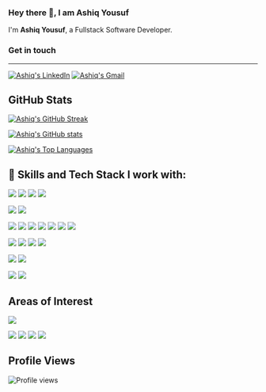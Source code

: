 ### Hey there 👋, I am Ashiq Yousuf

I'm **Ashiq Yousuf**, a Fullstack Software Developer.



### Get in touch
-------

[![Ashiq's LinkedIn](https://img.shields.io/badge/linkedin-%230077B5.svg?&style=for-the-badge&logo=linkedin&logoColor=white)](https://www.linkedin.com/in/ashiq-hussain-kumar-8a41801ba)
[![Ashiq's Gmail](https://img.shields.io/badge/Gmail-D14836?style=for-the-badge&logo=gmail&logoColor=white)](mailto:ashiqhussainkumar143@gmail.com?subject=Hey%20Ashiq)


GitHub Stats
------------
[![Ashiq's GitHub Streak](http://github-readme-streak-stats.herokuapp.com?user=ashiqYousuf&theme=tokyonight)](https://github.com/ashiqYousuf)

[![Ashiq's GitHub stats](https://github-readme-stats.vercel.app/api?username=ashiqYousuf&show_icons=true&include_all_commits=true&count_private=true&hide=html,css&title_color=ffffff&text_color=c9cacc&icon_color=4AB197&bg_color=1A2B34)](https://github.com/ashiqYousuf)

[![Ashiq's Top Languages](https://github-readme-stats.vercel.app/api/top-langs/?username=ashiqYousuf&layout=compact&langs_count=6&hide=html,css&title_color=ffffff&text_color=c9cacc&icon_color=4AB197&bg_color=1A2B34)](https://github.com/ashiqYousuf)

## 💼 Skills and Tech Stack I work with:

<!-- ![](https://img.shields.io/badge/Code-Gatsby-informational?style=flat&logo=gatsby&logoColor=white&color=4AB197) -->
![](https://img.shields.io/badge/Code-Next.js-informational?style=flat&logo=next.js&logoColor=white&color=4AB197)
![](https://img.shields.io/badge/Code-JavaScript-informational?style=flat&logo=JavaScript&logoColor=white&color=4AB197)
![](https://img.shields.io/badge/Code-TypeScript-informational?style=flat&logo=TypeScript&logoColor=white&color=4AB197)
![](https://img.shields.io/badge/Code-Express-informational?style=flat&logo=express&logoColor=white&color=4AB197)
<!-- ![](https://img.shields.io/badge/Code-NestJS-informational?style=flat&logo=nestJS&logoColor=white&color=4AB197) -->
![](https://img.shields.io/badge/Code-MongoDB-informational?style=flat&logo=mongodb&logoColor=white&color=4AB197)
![](https://img.shields.io/badge/Code-Node.js-informational?style=flat&logo=node.js&logoColor=white&color=4AB197)
<!-- ![](https://img.shields.io/badge/Code-GraphQL-informational?style=flat&logo=graphql&logoColor=white&color=4AB197) -->
<!-- ![](https://img.shields.io/badge/Code-Electron-informational?style=flat&logo=electron&logoColor=white&color=4AB197) -->
<!-- ![](https://img.shields.io/badge/Code-ReactNative-informational?style=flat&logo=react&logoColor=white&color=4AB197) -->
![](https://img.shields.io/badge/Code-Python-informational?style=flat&logo=python&logoColor=white&color=4AB197)
![](https://img.shields.io/badge/Code-Django-informational?style=flat&logo=django&logoColor=white&color=4AB197)
![](https://img.shields.io/badge/Code-GoLang-informational?style=flat&logo=rust&logoColor=white&color=4CC197)
![](https://img.shields.io/badge/Code-C-informational?style=flat&logo=rust&logoColor=white&color=4DB197)
![](https://img.shields.io/badge/Code-Postgres-informational?style=flat&logo=postgresql&logoColor=white&color=4AB197)
![](https://img.shields.io/badge/Code-MySQL-informational?style=flat&logo=MySQL&logoColor=white&color=4AB197)
![](https://img.shields.io/badge/Code-Redis-informational?style=flat&logo=redis&logoColor=white&color=4AB197)

![](https://img.shields.io/badge/Code-HTML-informational?style=flat&logo=html5&logoColor=white&color=4AB197)
![](https://img.shields.io/badge/Code-Tailwind-informational?style=flat&logo=css3&logoColor=white&color=4AB197)
![](https://img.shields.io/badge/Code-React-informational?style=flat&logo=react&logoColor=white&color=4AB197)
![](https://img.shields.io/badge/Code-Redux-informational?style=flat&logo=Redux&logoColor=white&color=4AB197)
<!-- ![](https://img.shields.io/badge/Code-Nginx-informational?style=flat&logo=nginx&logoColor=white&color=4AB197) -->
<!-- ![](https://img.shields.io/badge/Code-Docker-informational?style=flat&logo=docker&logoColor=white&color=4AB197) -->
<!-- ![](https://img.shields.io/badge/Code-Kubernetes-informational?style=flat&logo=kubernetes&logoColor=white&color=4AB197) -->
<!-- ![](https://img.shields.io/badge/Code-Firebase-informational?style=flat&logo=firebase&logoColor=white&color=4AB197) -->
<!-- ![](https://img.shields.io/badge/Code-AWS-informational?style=flat&logo=amazon&logoColor=white&color=4AB197) -->
<!-- ![](https://img.shields.io/badge/Code-TravisCI-informational?style=flat&logo=travisci&logoColor=white&color=4AB197) -->
<!-- ![](https://img.shields.io/badge/Code-CircleCI-informational?style=flat&logo=circleci&logoColor=white&color=4AB197) -->
![](https://img.shields.io/badge/Code-Git-informational?style=flat&logo=git&logoColor=white&color=4AB197)
![](https://img.shields.io/badge/Code-GitHub-informational?style=flat&logo=github&logoColor=white&color=4AB197)
<!-- ![](https://img.shields.io/badge/Code-Heroku-informational?style=flat&logo=heroku&logoColor=white&color=4AB197) -->
![](https://img.shields.io/badge/Code-Netlify-informational?style=flat&logo=netlify&logoColor=white&color=4AB197)
![](https://img.shields.io/badge/Code-Vercel-informational?style=flat&logo=vercel&logoColor=white&color=4AB197)


## Areas of Interest 

![](https://img.shields.io/badge/Microservices-informational?style=flat&logoColor=white&color=4AB197)
<!-- ![](https://img.shields.io/badge/Microfrontends-informational?style=flat&logoColor=white&color=4AB197) -->
![](https://img.shields.io/badge/DistributedSystems-informational?style=flat&logoColor=white&color=4AB197)
![](https://img.shields.io/badge/SystemDesign-informational?style=flat&logoColor=white&color=4AB197)
![](https://img.shields.io/badge/DatabaseDesign-informational?style=flat&logoColor=white&color=4AB197)
![](https://img.shields.io/badge/FullstackEngineering-informational?style=flat&logoColor=white&color=4AB197)
<!-- ![](https://img.shields.io/badge/Web3/DecentrailizedApps-informational?style=flat&logoColor=white&color=4AB197) -->
<!-- ![](https://img.shields.io/badge/Blockchain-informational?style=flat&logoColor=white&color=4AB197) -->
<!-- ![](https://img.shields.io/badge/Serverless-informational?style=flat&logoColor=white&color=4AB197) -->
<!-- ![](https://img.shields.io/badge/CloudComputing-informational?style=flat&logoColor=white&color=4AB197) -->

## Profile Views

![Profile views](https://gpvc.arturio.dev/ashiqYousuf)

<!--
**ashiqYousuf/ashiqYousuf** is a ✨ _special_ ✨ repository because its `README.md` (this file) appears on your GitHub profile.

Here are some ideas to get you started:

- 🔭 I’m currently working on ...
- 🌱 I’m currently learning ...
- 👯 I’m looking to collaborate on ...
- 🤔 I’m looking for help with ...
- 💬 Ask me about ...
- 📫 How to reach me: ...
- 😄 Pronouns: ...
- ⚡ Fun fact: ...
-->
